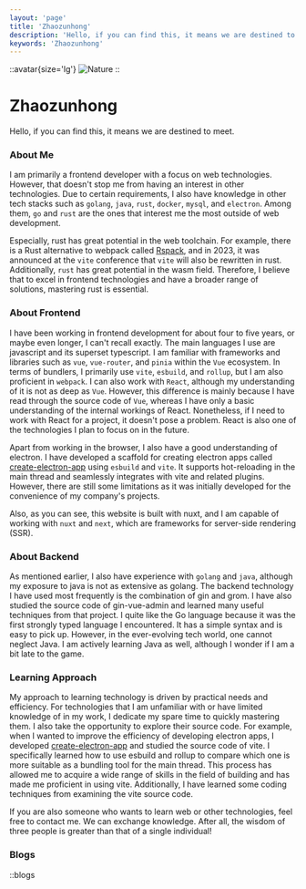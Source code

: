 ```yaml
---
layout: 'page'
title: 'Zhaozunhong'
description: 'Hello, if you can find this, it means we are destined to meet.'
keywords: 'Zhaozunhong'
---
```


::avatar{size='lg'}
![Nature](https://picsum.photos/250/250)
::

# Zhaozunhong

Hello, if you can find this, it means we are destined to meet.

### About Me

I am primarily a frontend developer with a focus on web technologies. However, that doesn't stop me from having an interest in other technologies. Due to certain requirements, I also have knowledge in other tech stacks such as `golang`, `java`, `rust`, `docker`, `mysql`, and `electron`. Among them, `go` and `rust` are the ones that interest me the most outside of web development.

Especially, rust has great potential in the web toolchain. For example, there is a Rust alternative to webpack called [Rspack](https://www.rspack.dev), and in 2023, it was announced at the `vite` conference that `vite` will also be rewritten in rust. Additionally, `rust` has great potential in the wasm field. Therefore, I believe that to excel in frontend technologies and have a broader range of solutions, mastering rust is essential.

### About Frontend

I have been working in frontend development for about four to five years, or maybe even longer, I can't recall exactly. The main languages I use are javascript and its superset typescript. I am familiar with frameworks and libraries such as `vue`, `vue-router`, and `pinia` within the `Vue` ecosystem. In terms of bundlers, I primarily use `vite`, `esbuild`, and `rollup`, but I am also proficient in `webpack`. I can also work with `React`, although my understanding of it is not as deep as `Vue`. However, this difference is mainly because I have read through the source code of `Vue`, whereas I have only a basic understanding of the internal workings of React. Nonetheless, if I need to work with React for a project, it doesn't pose a problem. React is also one of the technologies I plan to focus on in the future.

Apart from working in the browser, I also have a good understanding of electron. I have developed a scaffold for creating electron apps called [create-electron-app](https://assist-electron.netlify.app/) using `esbuild` and `vite`. It supports hot-reloading in the main thread and seamlessly integrates with vite and related plugins. However, there are still some limitations as it was initially developed for the convenience of my company's projects.

Also, as you can see, this website is built with nuxt, and I am capable of working with `nuxt` and `next`, which are frameworks for server-side rendering (SSR).

### About Backend

As mentioned earlier, I also have experience with `golang` and `java`, although my exposure to java is not as extensive as golang. The backend technology I have used most frequently is the combination of gin and grom. I have also studied the source code of gin-vue-admin and learned many useful techniques from that project. I quite like the Go language because it was the first strongly typed language I encountered. It has a simple syntax and is easy to pick up. However, in the ever-evolving tech world, one cannot neglect Java. I am actively learning Java as well, although I wonder if I am a bit late to the game.

### Learning Approach

My approach to learning technology is driven by practical needs and efficiency. For technologies that I am unfamiliar with or have limited knowledge of in my work, I dedicate my spare time to quickly mastering them. I also take the opportunity to explore their source code. For example, when I wanted to improve the efficiency of developing electron apps, I developed [create-electron-app](https://assist-electron.netlify.app/) and studied the source code of vite. I specifically learned how to use esbuild and rollup to compare which one is more suitable as a bundling tool for the main thread. This process has allowed me to acquire a wide range of skills in the field of building and has made me proficient in using vite. Additionally, I have learned some coding techniques from examining the vite source code.

If you are also someone who wants to learn web or other technologies, feel free to contact me. We can exchange knowledge. After all, the wisdom of three people is greater than that of a single individual!

### Blogs
::blogs